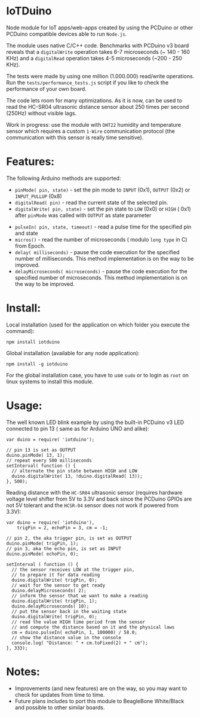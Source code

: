 IoTDuino
========

Node module for IoT apps/web-apps created by using the PCDuino or other PCDuino compatible devices able to run `Node.js`.

The module uses native C/C++ code. Benchmarks with PCDuino v3 board reveals that a `digitalWrite` operation takes 6-7 microseconds (~ 140 - 160 KHz) and a `digitalRead` operation takes 4-5 microseconds (~200 - 250 KHz). 

The tests were made by using one million (1.000.000) read/write operations. Run the `tests/performance_tests.js` script if you like to check the performance of your own board.

The code lets room for many optimizations. As it is now, can be used to read the HC-SR04 ultrasonic distance sensor about 250 times per second (250Hz) without visible lags. 

Work in progress: use the module with `DHT22` humidity and temperature sensor which requires a custom `1-Wire` communication protocol (the communication with this sensor is really time sensitive). 

Features:
========
The following Arduino methods are supported:
 * `pinMode( pin, state)` - set the pin mode to `INPUT` (0x1), `OUTPUT` (0x2) or `INPUT_PULLUP` (0x8)
 * `digitalRead( pin)` - read the current state of the selected pin.
 * `digitalWrite( pin, state)` - set the pin state to `LOW` (0x0) or `HIGH` ( 0x1) after `pinMode` was called with `OUTPUT` as state parameter
 - `pulseIn( pin, state, timeout)` - read a pulse time for the specified pin and state
 - `micros()` - read the number of microseconds ( modulo `long type` in C) from Epoch.
 - `delay( milliseconds)` - pause the code execution for the specified number of milliseconds. This method implementation is on the way to be improved.
 - `delayMicroseconds( microseconds)` - pause the code execution for the specified number of microseconds. This method implementation is on the way to be improved.
 
Install:
========
Local installation (used for the application on which folder you execute the command):
```
npm install iotduino
```

Global installation (available for any node application):
```
npm install -g iotduino
```
For the global installation case, you have to use `sudo` or to login as `root` on linux systems to install this module.
 
Usage:
========
The well known LED blink example by using the built-in PCDuino v3 LED connected to pin 13 ( same as for Arduino UNO and alike):
```
var duino = require( 'iotduino');

// pin 13 is set as OUTPUT
duino.pinMode( 13, 1);
// repeat every 500 milliseconds
setInterval( function () { 
  // alternate the pin state between HIGH and LOW 
  duino.digitalWrite( 13, !duino.digitalRead( 13));
}, 500);
```

Reading distance with the `HC-SR04` ultrasonic sensor (requires hardware voltage level shifter from 5V to 3.3V and back since the PCDuino GPIOs are not 5V tolerant and the `HCSR-04` sensor does not work if powered from 3.3V):
```
var duino = require( 'iotduino'),
    trigPin = 2, echoPin = 3, cm = -1;
    
// pin 2, the aka trigger pin, is set as OUTPUT
duino.pinMode( trigPin, 1);
// pin 3, aka the echo pin, is set as INPUT
duino.pinMode( echoPin, 0);

setInterval ( function () { 
  // the sensor receives LOW at the trigger pin, 
  // to prepare it for data reading
  duino.digitalWrite( trigPin, 0);
  // wait for the sensor to get ready
  duino.delayMicroseconds( 2);
  // inform the sensor that we want to make a reading
  duino.digitalWrite( trigPin, 1);
  duino.delayMicroseconds( 10);
  // put the sensor back in the waiting state
  duino.digitalWrite( trigPin, 0);
  // read the value HIGH time period from the sensor
  // and compute the distance based on it and the physical laws
  cm = duino.pulseIn( echoPin, 1, 100000) / 58.0; 
  // show the distance value in the console
  console.log( "Distance: " + cm.toFixed(2) + " cm");
}, 333);
```

Notes:
========
 - Improvements (and new features) are on the way, so you may want to check for updates from time to time.
 - Future plans includes to port this module to BeagleBone White/Black and possible to other similar boards.
